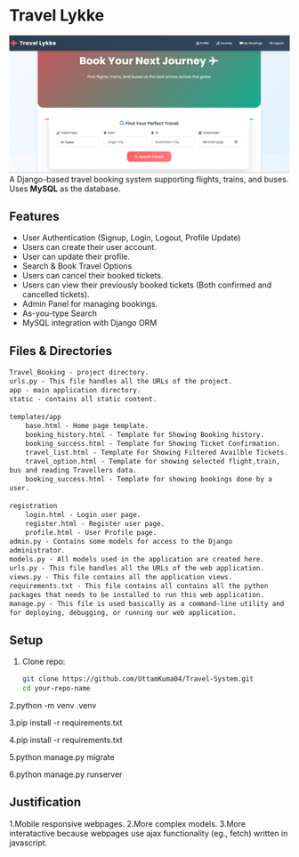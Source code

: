 # Travel Lykke 
![alt text](<Screenshot 2025-08-22 094235.png>)
A Django-based travel booking system supporting flights, trains, and buses.  
Uses **MySQL** as the database.

## Features
- User Authentication (Signup, Login, Logout, Profile Update)
- Users can create their user account.
- User can update their profile.
- Search & Book Travel Options
- Users can cancel their booked tickets.
- Users can view their previously booked tickets (Both confirmed and cancelled tickets).
- Admin Panel for managing bookings.
- As-you-type Search
- MySQL integration with Django ORM


## Files & Directories

    Travel_Booking - project directory.
    urls.py - This file handles all the URLs of the project.
    app - main application directory.
    static - contains all static content.
    
    templates/app
        base.html - Home page template.
        booking_history.html - Template for Showing Booking history.
        booking_success.html - Template for Showing Ticket Confirmation.
        travel_list.html - Template For Showing Filtered Availble Tickets.
        travel_option.html - Template for showing selected flight,train, bus and reading Travellers data.
        booking_success.html - Template for showing bookings done by a user.

    registration
        login.html - Login user page.
        register.html - Register user page.
        profile.html - User Profile page.
    admin.py - Contains some models for access to the Django administrator.
    models.py - All models used in the application are created here.
    urls.py - This file handles all the URLs of the web application.
    views.py - This file contains all the application views.
    requirements.txt - This file contains all contains all the python packages that needs to be installed to run this web application.
    manage.py - This file is used basically as a command-line utility and for deploying, debugging, or running our web application.

## Setup
1. Clone repo:
   ```bash
   git clone https://github.com/UttamKuma04/Travel-System.git
   cd your-repo-name

2.python -m venv .venv

3.pip install -r requirements.txt

4.pip install -r requirements.txt

5.python manage.py migrate

6.python manage.py runserver

## Justification
1.Mobile responsive webpages.
2.More complex models.
3.More interatactive because webpages use ajax functionality (eg., fetch) written in javascript.
